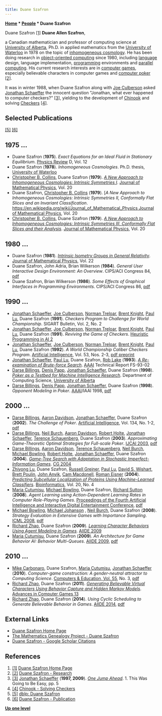 ```yaml
---
title: Duane Szafron
---
```

**[Home](Home "Home") * [People](People "People") * Duane Szafron**

[](https://webdocs.cs.ualberta.ca/~duane/) Duane Szafron <a id="cite-note-1" href="#cite-ref-1">[1]</a>
**Duane Allen Szafron**,

a Canadian mathematician and professor of computing science at [University of Alberta](University_of_Alberta "University of Alberta"), Ph.D. in applied mathematics from the [University of Waterloo](University_of_Waterloo "University of Waterloo") in 1978 on the topic of [inhomogeneous cosmology](https://en.wikipedia.org/wiki/Inhomogeneous_cosmology).
He has been doing research in [object-oriented computing](https://en.wikipedia.org/wiki/Object#Computing) since 1980, including [language](Languages "Languages") design, language implementation, [programming](Programming "Programming") environments and [parallel computing](index.php?title=Parallel_Computing&action=edit&redlink=1 "Parallel Computing (page does not exist)").
His current research interests are in [computer games](Games "Games"), especially believable characters in computer games and [computer poker](index.php?title=Poker&action=edit&redlink=1 "Poker (page does not exist)") <a id="cite-note-2" href="#cite-ref-2">[2]</a>.

It was in winter 1988, when Duane Szafron along with [Joe Culberson](Joe_Culberson "Joe Culberson") asked [Jonathan Schaeffer](Jonathan_Schaeffer "Jonathan Schaeffer") the innocent question "Jonathan, what ever happened to computer checkers?"
<a id="cite-note-3" href="#cite-ref-3">[3]</a>, yielding to the development of [Chinook](https://en.wikipedia.org/wiki/Chinook_%28draughts_player%29) and solving [Checkers](Checkers "Checkers")
<a id="cite-note-4" href="#cite-ref-4">[4]</a>.

## Selected Publications

<a id="cite-note-5" href="#cite-ref-5">[5]</a>
<a id="cite-note-6" href="#cite-ref-6">[6]</a>

## 1975 ...

- Duane Szafron (**1975**). *Exact Equations for an Ideal Fluid in Stationary Equilibrium*. [Physics Review](https://en.wikipedia.org/wiki/Physical_Review) D, Vol. 12
- Duane Szafron (**1978**). *Inhomogeneous Cosmologies*. Ph.D. thesis, [University of Waterloo](University_of_Waterloo "University of Waterloo")
- [Christopher B. Collins](Mathematician#CBCollins "Mathematician"), Duane Szafron (**1979**). *[A New Approach to Inhomogeneous Cosmologies: Intrinsic Symmetries I](https://aip.scitation.org/doi/10.1063/1.524017)*. [Journal of Mathematical Physics](https://en.wikipedia.org/wiki/Journal_of_Mathematical_Physics), Vol. 20
- Duane Szafron, [Christopher B. Collins](Mathematician#CBCollins "Mathematician") (**1979**). \[*A New Approach to Inhomogeneous Cosmologies: Intrinsic Symmetries II, Conformally Flat Slices and an Invariant Classification*. [https://en.wikipedia.org/wiki/Journal_of_Mathematical_Physics Journal of Mathematical Physics](https://aip.scitation.org/doi/10.1063/1.523985), Vol. 20
- [Christopher B. Collins](Mathematician#CBCollins "Mathematician"), Duane Szafron (**1979**). *[A New Approach to Inhomogeneous Cosmologies: Intrinsic Symmetries III, Conformally Flat Slices and their Analysis](https://aip.scitation.org/doi/10.1063/1.523986)*. [Journal of Mathematical Physics](https://en.wikipedia.org/wiki/Journal_of_Mathematical_Physics), Vol. 20

## 1980 ...

- Duane Szafron (**1981**). *[Intrinsic Isometry Groups in General Relativity](https://aip.scitation.org/doi/10.1063/1.524923)*. [Journal of Mathematical Physics](https://en.wikipedia.org/wiki/Journal_of_Mathematical_Physics), Vol. 22
- Duane Szafron, John Adria, Brian Wilkerson (**1984**). *General User Interactive Design Environment: An Overview*. CIPS/ACI Congress 84, [pdf](https://webdocs.cs.ualberta.ca/~duane/publications/pdf/1984cips.pdf)
- Duane Szafron, Brian Wilkerson (**1986**). *Some Effects of Graphical Interfaces in Programming Environments*. CIPS/ACI Congress 86, [pdf](https://webdocs.cs.ualberta.ca/~duane/publications/pdf/1986cips.pdf)

## 1990 ...

- [Jonathan Schaeffer](Jonathan_Schaeffer "Jonathan Schaeffer"), [Joe Culberson](Joe_Culberson "Joe Culberson"), [Norman Treloar](index.php?title=Norman_Treloar&action=edit&redlink=1 "Norman Treloar (page does not exist)"), [Brent Knight](index.php?title=Brent_Knight&action=edit&redlink=1 "Brent Knight (page does not exist)"), [Paul Lu](Paul_Lu "Paul Lu"), Duane Szafron (**1991**). *Checkers Program to Challenge for World Championship*. SIGART Bulletin, Vol. 2, No. 2
- [Jonathan Schaeffer](Jonathan_Schaeffer "Jonathan Schaeffer"), [Joe Culberson](Joe_Culberson "Joe Culberson"), [Norman Treloar](index.php?title=Norman_Treloar&action=edit&redlink=1 "Norman Treloar (page does not exist)"), [Brent Knight](index.php?title=Brent_Knight&action=edit&redlink=1 "Brent Knight (page does not exist)"), [Paul Lu](Paul_Lu "Paul Lu"), Duane Szafron (**1991**). *Reviving the Game of Checkers*. [Heuristic Programming in AI 2](2nd_Computer_Olympiad#Workshop "2nd Computer Olympiad")
- [Jonathan Schaeffer](Jonathan_Schaeffer "Jonathan Schaeffer"), [Joe Culberson](Joe_Culberson "Joe Culberson"), [Norman Treloar](index.php?title=Norman_Treloar&action=edit&redlink=1 "Norman Treloar (page does not exist)"), [Brent Knight](index.php?title=Brent_Knight&action=edit&redlink=1 "Brent Knight (page does not exist)"), [Paul Lu](Paul_Lu "Paul Lu"), Duane Szafron (**1992**). *A World Championship Caliber Checkers Program*. [Artificial Intelligence](https://en.wikipedia.org/wiki/Artificial_Intelligence_%28journal%29), Vol. 53, Nos. 2-3, [pdf preprint](http://webdocs.cs.ualberta.ca/~duane/publications/pdf/1992ai.pdf)
- [Jonathan Schaeffer](Jonathan_Schaeffer "Jonathan Schaeffer"), [Paul Lu](Paul_Lu "Paul Lu"), Duane Szafron, [Rob Lake](index.php?title=Rob_Lake&action=edit&redlink=1 "Rob Lake (page does not exist)") (**1993**). *[A Re-examination of Brute-force Search](https://aaai.org/Library/Symposia/Fall/1993/fs93-02-008.php)*. [AAAI](AAAI "AAAI") Technical Report FS-93-02
- [Darse Billings](Darse_Billings "Darse Billings"), [Denis Papp](index.php?title=Denis_Papp&action=edit&redlink=1 "Denis Papp (page does not exist)"), [Jonathan Schaeffer](Jonathan_Schaeffer "Jonathan Schaeffer"), Duane Szafron (**1998**). *[Poker as a Testbed for Machine Intelligence Research](https://webdocs.cs.ualberta.ca/~jonathan/PREVIOUS/Grad/Papers/ai98.poker.html)*. Department of Computing Science, [University of Alberta](University_of_Alberta "University of Alberta")
- [Darse Billings](Darse_Billings "Darse Billings"), [Denis Papp](index.php?title=Denis_Papp&action=edit&redlink=1 "Denis Papp (page does not exist)"), [Jonathan Schaeffer](Jonathan_Schaeffer "Jonathan Schaeffer"), Duane Szafron (**1998**). *Opponent Modeling in Poker*. [AAAI](AAAI "AAAI")/IAAI 1998, [pdf](https://www.aaai.org/Papers/AAAI/1998/AAAI98-070.pdf)

## 2000 ...

- [Darse Billings](Darse_Billings "Darse Billings"), [Aaron Davidson](index.php?title=Aaron_Davidson&action=edit&redlink=1 "Aaron Davidson (page does not exist)"), [Jonathan Schaeffer](Jonathan_Schaeffer "Jonathan Schaeffer"), Duane Szafron (**2002**). *The Challenge of Poker*. [Artificial Intelligence](https://en.wikipedia.org/wiki/Artificial_Intelligence_%28journal%29), Vol. 134, No. 1-2, [pdf](https://www.cs.drexel.edu/~greenie/cs510/AIJ02.pdf)
- [Darse Billings](Darse_Billings "Darse Billings"), [Neil Burch](index.php?title=Neil_Burch&action=edit&redlink=1 "Neil Burch (page does not exist)"), [Aaron Davidson](index.php?title=Aaron_Davidson&action=edit&redlink=1 "Aaron Davidson (page does not exist)"), [Robert Holte](Robert_Holte "Robert Holte"), [Jonathan Schaeffer](Jonathan_Schaeffer "Jonathan Schaeffer"), [Terence Schauenberg](index.php?title=Terence_Schauenberg&action=edit&redlink=1 "Terence Schauenberg (page does not exist)"), Duane Szafron (**2003**). *Approximating Game-Theoretic Optimal Strategies for Full-scale Poker*. [IJCAI 2003](Conferences#IJCAI2003 "Conferences"), [pdf](http://webdocs.cs.ualberta.ca/~holte/Publications/IJCAI2003.pdf)
- [Darse Billings](Darse_Billings "Darse Billings"), [Aaron Davidson](index.php?title=Aaron_Davidson&action=edit&redlink=1 "Aaron Davidson (page does not exist)"), [Terence Schauenberg](index.php?title=Terence_Schauenberg&action=edit&redlink=1 "Terence Schauenberg (page does not exist)"), [Neil Burch](index.php?title=Neil_Burch&action=edit&redlink=1 "Neil Burch (page does not exist)"), [Michael Bowling](Michael_Bowling "Michael Bowling"), [Robert Holte](Robert_Holte "Robert Holte"), [Jonathan Schaeffer](Jonathan_Schaeffer "Jonathan Schaeffer"), Duane Szafron (**2004**). *[Game-Tree Search with Adaptation in Stochastic Imperfect-Information Games](https://link.springer.com/chapter/10.1007/11674399_2)*. [CG 2004](CG_2004 "CG 2004")
- [Zhiyong Lu](https://dblp.org/pers/l/Lu:Zhiyong.html), Duane Szafron, [Russell Greiner](Mathematician#RGreiner "Mathematician"), [Paul Lu](Paul_Lu "Paul Lu"), [David S. Wishart](https://dblp.uni-trier.de/pers/w/Wishart:David_S=.html), [Brett Poulin](https://dblp.uni-trier.de/pers/hd/p/Poulin:Brett), [John Anvik](Mathematician#JAnvik "Mathematician"), [Cam Macdonell](https://github.com/cmacdonell), [Roman Eisner](https://scholar.google.com/citations?user=BenEJ3IAAAAJ&hl=en) (**2004**). *[Predicting Subcellular Localization of Proteins Using Machine-Learned Classifiers](https://pubmed.ncbi.nlm.nih.gov/14990451/)*. [Bioinformatics](<https://en.wikipedia.org/wiki/Bioinformatics_(journal)>), Vol. 20, No. 4
- [Maria Cutumisu](index.php?title=Maria_Cutumisu&action=edit&redlink=1 "Maria Cutumisu (page does not exist)"), [Michael Bowling](Michael_Bowling "Michael Bowling"), Duane Szafron, [Richard Sutton](Richard_Sutton "Richard Sutton") (**2008**). *Agent Learning using Action-Dependent Learning Rates in Computer Role-Playing Games*. [Proceedings of the Fourth Artificial Intelligence and Interactive Digital Entertainment Conference](https://www.aaai.org/Library/AIIDE/aiide08contents.php), [pdf](https://webdocs.cs.ualberta.ca/~duane/publications/pdf/2008aiide.pdf)
- [Michael Bowling](Michael_Bowling "Michael Bowling"), [Michael Johanson](index.php?title=Michael_Johanson&action=edit&redlink=1 "Michael Johanson (page does not exist)") , [Neil Burch](index.php?title=Neil_Burch&action=edit&redlink=1 "Neil Burch (page does not exist)"), Duane Szafron (**2008**). *Strategy Evaluation in Extensive Games with Importance Sampling*. [ICML 2008](https://dblp.uni-trier.de/db/conf/icml/icml2008.html), [pdf](https://poker.cs.ualberta.ca/publications/ICML08.pdf)
- [Richard Zhao](index.php?title=Richard_Zhao&action=edit&redlink=1 "Richard Zhao (page does not exist)"), Duane Szafron (**2009**). *[Learning Character Behaviors Using Agent Modeling in Games](https://pennstate.pure.elsevier.com/en/publications/learning-character-behaviors-using-agent-modeling-in-games)*. [AIIDE 2009](https://dblp.uni-trier.de/db/conf/aiide/aiide2009.html)
- [Maria Cutumisu](index.php?title=Maria_Cutumisu&action=edit&redlink=1 "Maria Cutumisu (page does not exist)"), Duane Szafron (**2009**). *An Architecture for Game Behavior AI: Behavior Multi-Queues*. [AIIDE 2009](https://dblp.uni-trier.de/db/conf/aiide/aiide2009.html), [pdf](https://webdocs.cs.ualberta.ca/~duane/publications/pdf/2009aiideMC.pdf)

## 2010 ...

- [Mike Carbonaro](index.php?title=Mike_Carbonaro&action=edit&redlink=1 "Mike Carbonaro (page does not exist)"), Duane Szafron, [Maria Cutumisu](index.php?title=Maria_Cutumisu&action=edit&redlink=1 "Maria Cutumisu (page does not exist)"), [Jonathan Schaeffer](Jonathan_Schaeffer "Jonathan Schaeffer") (**2010**). *Computer-game construction: A gender-neutral attractor to Computing Science*. [Computers & Education, Vol. 55](https://dblp.uni-trier.de/db/journals/ce/ce55.html), No. 3, [pdf](http://webdocs.cs.ualberta.ca/~jonathan/publications/ai_publications/cgameconstruct.pdf)
- [Richard Zhao](index.php?title=Richard_Zhao&action=edit&redlink=1 "Richard Zhao (page does not exist)"), Duane Szafron (**2011**). *[Generating Believable Virtual Characters Using Behavior Capture and Hidden Markov Models](https://link.springer.com/chapter/10.1007/978-3-642-31866-5_29)*. [Advances in Computer Games 13](Advances_in_Computer_Games_13 "Advances in Computer Games 13")
- [Richard Zhao](index.php?title=Richard_Zhao&action=edit&redlink=1 "Richard Zhao (page does not exist)"), Duane Szafron (**2014**). *Using Cyclic Scheduling to Generate Believable Behavior in Games*. [AIIDE 2014](https://dblp.uni-trier.de/db/conf/aiide/aiide2014.html), [pdf](https://www.aaai.org/ocs/index.php/AIIDE/AIIDE14/paper/viewFile/8986/8933)

## External Links

- [Duane Szafron Home Page](https://webdocs.cs.ualberta.ca/~duane/)
- [The Mathematics Genealogy Project - Duane Szafron](https://www.genealogy.math.ndsu.nodak.edu/id.php?id=72393)
- [Duane Szafron - Google Scholar Citations](https://scholar.google.ca/citations?user=v2FRdPYAAAAJ&hl=en)

## References

1. <a id="cite-ref-1" href="#cite-note-1">[1]</a> [Duane Szafron Home Page](https://webdocs.cs.ualberta.ca/~duane/)
1. <a id="cite-ref-2" href="#cite-note-2">[2]</a> [Duane Szafron - Research](https://webdocs.cs.ualberta.ca/~duane/research/)
1. <a id="cite-ref-3" href="#cite-note-3">[3]</a> [Jonathan Schaeffer](Jonathan_Schaeffer "Jonathan Schaeffer") (**1997, 2009**). *[One Jump Ahead](https://www.springer.com/gp/book/9780387765754)*. 1. This Was Going to Be Easy, pp. 5
1. <a id="cite-ref-4" href="#cite-note-4">[4]</a> [Chinook - Solving Checkers](http://webdocs.cs.ualberta.ca/~chinook/publications/solving_checkers.html)
1. <a id="cite-ref-5" href="#cite-note-5">[5]</a> [dblp: Duane Szafron](https://dblp.uni-trier.de/pers/s/Szafron:Duane.html)
1. <a id="cite-ref-6" href="#cite-note-6">[6]</a> [Duane Szafron - Publication](https://webdocs.cs.ualberta.ca/~duane/publications/)

**[Up one level](People "People")**

